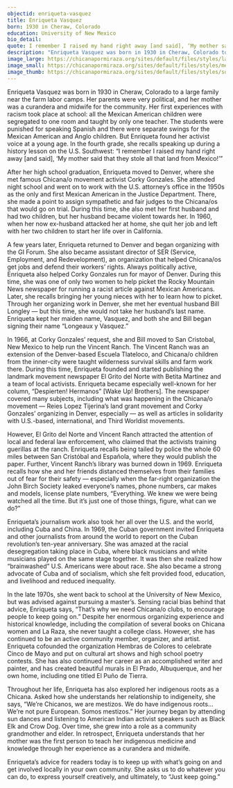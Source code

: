 ```yaml
---
objectid: enriqueta-vasquez
title: Enriqueta Vasquez
born: 1930 in Cheraw, Colorado
education: University of New Mexico
bio_detail:
quote: I remember I raised my hand right away [and said], ‘My mother said that they stole all that land from Mexico!’
description: "Enriqueta Vasquez was born in 1930 in Cheraw, Colorado to a large family near the farm labor camps. Her parents were very political, and her mother was a curandera and midwife for the community. Her first experiences with racism took place at school: all the Mexican American children were segregated to one room and taught by only one teacher. The students were punished for speaking Spanish and there were separate swings for the Mexican American and Anglo children. But Enriqueta found her activist voice at a young age."
image_large: https://chicanapormiraza.org/sites/default/files/styles/large/public/20180228-173035-67908.jpg
image_small: https://chicanapormiraza.org/sites/default/files/styles/medium/public/20180228-173035-67908.jpg
image_thumb: https://chicanapormiraza.org/sites/default/files/styles/square_thumbnail/public/20180228-173035-67908.jpg
---
```


Enriqueta Vasquez was born in 1930 in Cheraw, Colorado to a large family near the farm labor camps. Her parents were very political, and her mother was a curandera and midwife for the community. Her first experiences with racism took place at school: all the Mexican American children were segregated to one room and taught by only one teacher. The students were punished for speaking Spanish and there were separate swings for the Mexican American and Anglo children. But Enriqueta found her activist voice at a young age. In the fourth grade, she recalls speaking up during a history lesson on the U.S. Southwest: “I remember I raised my hand right away [and said], ‘My mother said that they stole all that land from Mexico!’”

After her high school graduation, Enriqueta moved to Denver, where she met famous Chicana/o movement activist Corky Gonzales. She attended night school and went on to work with the U.S. attorney’s office in the 1950s as the only and first Mexican American in the Justice Department. There, she made a point to assign sympathetic and fair judges to the Chicana/os that would go on trial. During this time, she also met her first husband and had two children, but her husband became violent towards her. In 1960, when her now ex-husband attacked her at home, she quit her job and left with her two children to start her life over in California.

A few years later, Enriqueta returned to Denver and began organizing with the GI Forum. She also became assistant director of SER (Service, Employment, and Redevelopment), an organization that helped Chicana/os get jobs and defend their workers’ rights. Always politically active, Enriqueta also helped Corky Gonzales run for mayor of Denver. During this time, she was one of only two women to help picket the Rocky Mountain News newspaper for running a racist article against Mexican Americans. Later, she recalls bringing her young nieces with her to learn how to picket. Through her organizing work in Denver, she met her eventual husband Bill Longley — but this time, she would not take her husband’s last name. Enriqueta kept her maiden name, Vasquez, and both she and Bill began signing their name “Longeaux y Vasquez.”

In 1966, at Corky Gonzales’ request, she and Bill moved to San Cristobal, New Mexico to help run the Vincent Ranch. The Vincent Ranch was an extension of the Denver-based Escuela Tlateloco, and Chicana/o children from the inner-city were taught wilderness survival skills and farm work there. During this time, Enriqueta founded and started publishing the landmark movement newspaper El Grito del Norte with Betita Martinez and a team of local activists. Enriqueta became especially well-known for her column, “Despierten! Hermanos” [Wake Up! Brothers]. The newspaper covered many subjects, including what was happening in the Chicana/o movement — Reies Lopez Tijerina’s land grant movement and Corky Gonzales’ organizing in Denver, especially — as well as articles in solidarity with U.S.-based, international, and Third Worldist movements.

However, El Grito del Norte and Vincent Ranch attracted the attention of local and federal law enforcement, who claimed that the activists training guerillas at the ranch. Enriqueta recalls being tailed by police the whole 60 miles between San Cristóbal and Española, where they would publish the paper. Further, Vincent Ranch’s library was burned down in 1969. Enriqueta recalls how she and her friends distanced themselves from their families out of fear for their safety — especially when the far-right organization the John Birch Society leaked everyone’s names, phone numbers, car makes and models, license plate numbers, “Everything. We knew we were being watched all the time. But it’s just one of those things, figure, what can we do?”

Enriqueta’s journalism work also took her all over the U.S. and the world, including Cuba and China. In 1969, the Cuban government invited Enriqueta and other journalists from around the world to report on the Cuban revolution’s ten-year anniversary. She was amazed at the racial desegregation taking place in Cuba, where black musicians and white musicians played on the same stage together. It was then she realized how “brainwashed” U.S. Americans were about race. She also became a strong advocate of Cuba and of socialism, which she felt provided food, education, and livelihood and reduced inequality.

In the late 1970s, she went back to school at the University of New Mexico, but was advised against pursuing a master’s. Sensing racial bias behind that advice, Enriqueta says, “That’s why we need Chicana/o clubs, to encourage people to keep going on.” Despite her enormous organizing experience and historical knowledge, including the compilation of several books on Chicana women and La Raza, she never taught a college class. However, she has continued to be an active community member, organizer, and artist. Enriqueta cofounded the organization Hembras de Colores to celebrate Cinco de Mayo and put on cultural art shows and high school poetry contests. She has also continued her career as an accomplished writer and painter, and has created beautiful murals in El Prado, Albuquerque, and her own home, including one titled El Puño de Tierra.

Throughout her life, Enriqueta has also explored her indigenous roots as a Chicana. Asked how she understands her relationship to indigeneity, she says, “We’re Chicanos, we are mestizos. We do have indigenous roots… We’re not pure European. Somos mestizos.” Her journey began by attending sun dances and listening to American Indian activist speakers such as Black Elk and Crow Dog. Over time, she grew into a role as a community grandmother and elder. In retrospect, Enriqueta understands that her mother was the first person to teach her indigenous medicine and knowledge through her experience as a curandera and midwife.

Enriqueta’s advice for readers today is to keep up with what’s going on and get involved locally in your own community. She asks us to do whatever you can do, to express yourself creatively, and ultimately, to “Just keep going.”

